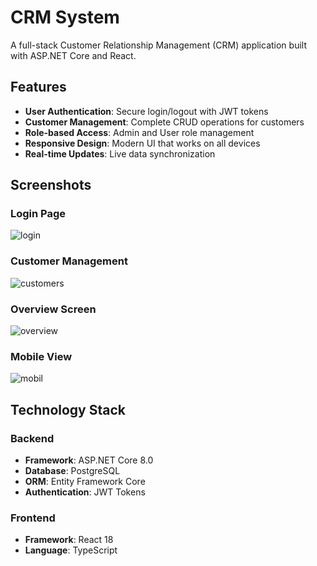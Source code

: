 # CRM System

A full-stack Customer Relationship Management (CRM) application built with ASP.NET Core and React.

## Features

- **User Authentication**: Secure login/logout with JWT tokens
- **Customer Management**: Complete CRUD operations for customers
- **Role-based Access**: Admin and User role management
- **Responsive Design**: Modern UI that works on all devices
- **Real-time Updates**: Live data synchronization

## Screenshots

### Login Page
![login](https://github.com/user-attachments/assets/a324139e-1442-4976-9548-0bf25ff3113c)


### Customer Management
![customers](https://github.com/user-attachments/assets/50da7816-5391-47f7-b491-b9a98fe92318)


### Overview Screen
![overview](https://github.com/user-attachments/assets/91e48535-a7f8-49f7-a7c0-a2a321c610fd)

### Mobile View
![mobil](https://github.com/user-attachments/assets/f5b760dc-b0a2-4b64-81b8-d42168fc23af)



## Technology Stack

### Backend
- **Framework**: ASP.NET Core 8.0
- **Database**: PostgreSQL
- **ORM**: Entity Framework Core
- **Authentication**: JWT Tokens


### Frontend
- **Framework**: React 18
- **Language**: TypeScript
